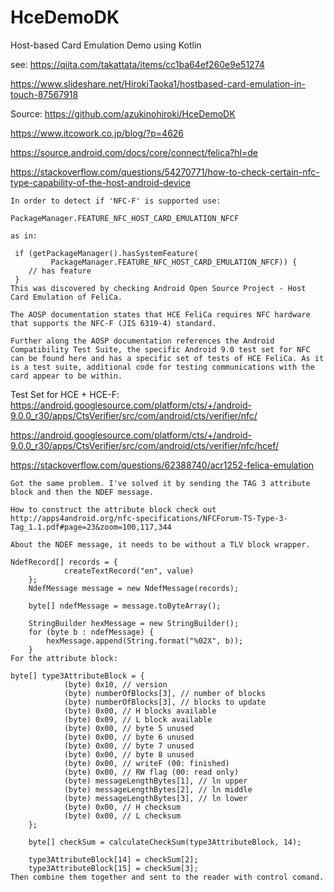# HceDemoDK
Host-based Card Emulation Demo using Kotlin

see: https://qiita.com/takattata/items/cc1ba64ef260e9e51274

https://www.slideshare.net/HirokiTaoka1/hostbased-card-emulation-in-touch-87567918

Source: https://github.com/azukinohiroki/HceDemoDK

https://www.itcowork.co.jp/blog/?p=4626

https://source.android.com/docs/core/connect/felica?hl=de

https://stackoverflow.com/questions/54270771/how-to-check-certain-nfc-type-capability-of-the-host-android-device
```plaintext
In order to detect if 'NFC-F' is supported use:

PackageManager.FEATURE_NFC_HOST_CARD_EMULATION_NFCF

as in:

 if (getPackageManager().hasSystemFeature(
         PackageManager.FEATURE_NFC_HOST_CARD_EMULATION_NFCF)) {
    // has feature
 }
This was discovered by checking Android Open Source Project - Host Card Emulation of FeliCa.

The AOSP documentation states that HCE FeliCa requires NFC hardware that supports the NFC-F (JIS 6319-4) standard.

Further along the AOSP documentation references the Android Compatibility Test Suite, the specific Android 9.0 test set for NFC can be found here and has a specific set of tests of HCE FeliCa. As it is a test suite, additional code for testing communications with the card appear to be within.
```
Test Set for HCE + HCE-F: https://android.googlesource.com/platform/cts/+/android-9.0.0_r30/apps/CtsVerifier/src/com/android/cts/verifier/nfc/

https://android.googlesource.com/platform/cts/+/android-9.0.0_r30/apps/CtsVerifier/src/com/android/cts/verifier/nfc/hcef/

https://stackoverflow.com/questions/62388740/acr1252-felica-emulation
```plaintext
Got the same problem. I've solved it by sending the TAG 3 attribute block and then the NDEF message.

How to construct the attribute block check out http://apps4android.org/nfc-specifications/NFCForum-TS-Type-3-Tag_1.1.pdf#page=23&zoom=100,117,344

About the NDEF message, it needs to be without a TLV block wrapper.

NdefRecord[] records = {
            createTextRecord("en", value)
    };
    NdefMessage message = new NdefMessage(records);

    byte[] ndefMessage = message.toByteArray();

    StringBuilder hexMessage = new StringBuilder();
    for (byte b : ndefMessage) {
        hexMessage.append(String.format("%02X", b));
    }
For the attribute block:

byte[] type3AttributeBlock = {
            (byte) 0x10, // version
            (byte) numberOfBlocks[3], // number of blocks
            (byte) numberOfBlocks[3], // blocks to update
            (byte) 0x00, // H blocks available
            (byte) 0x09, // L block available
            (byte) 0x00, // byte 5 unused
            (byte) 0x00, // byte 6 unused
            (byte) 0x00, // byte 7 unused
            (byte) 0x00, // byte 8 unused
            (byte) 0x00, // writeF (00: finished)
            (byte) 0x00, // RW flag (00: read only)
            (byte) messageLengthBytes[1], // ln upper
            (byte) messageLengthBytes[2], // ln middle
            (byte) messageLengthBytes[3], // ln lower
            (byte) 0x00, // H checksum
            (byte) 0x00, // L checksum
    };

    byte[] checkSum = calculateCheckSum(type3AttributeBlock, 14);

    type3AttributeBlock[14] = checkSum[2];
    type3AttributeBlock[15] = checkSum[3];
Then combine them together and sent to the reader with control comand.
```






